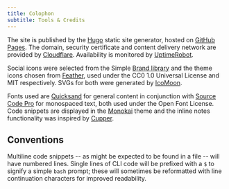 ```yaml
---
title: Colophon
subtitle: Tools & Credits
---
```

The site is published by the [Hugo](https://gohugo.io) static site generator, hosted on [GitHub Pages](https://pages.github.com). The domain, security certificate and content delivery network are provided by [Cloudflare](https://www.cloudflare.com). Availability is monitored by [UptimeRobot](https://uptimerobot.com).

Social icons were selected from the Simple [Brand library](https://simpleicons.org/) and the theme icons chosen from [Feather](https://feathericons.com/), used under the CC0 1.0 Universal License and MIT respectively. SVGs for both were generated by [IcoMoon](https://icomoon.io/app).

Fonts used are [Quicksand](https://fonts.google.com/specimen/Quicksand) for general content in conjunction with [Source Code Pro](https://fonts.google.com/specimen/Source+Code+Pro) for monospaced text, both used under the Open Font License. Code snippets are displayed in the [Monokai](https://monokai.pro) theme and the inline notes functionality was inspired by [Cupper](https://thepaciellogroup.github.io/cupper).

## Conventions
Multiline code snippets -- as might be expected to be found in a file -- will have numbered lines. Single lines of CLI code will be prefixed with a <code>$</code> to signify a simple `bash` prompt; these will sometimes be reformatted with line continuation characters for improved readability.
